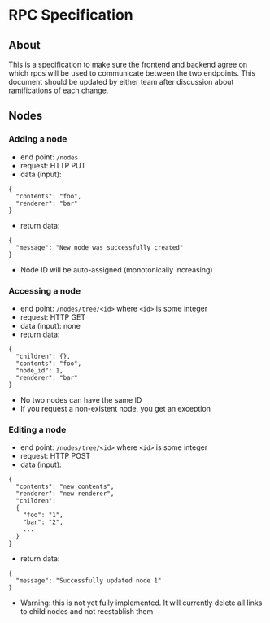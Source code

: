 RPC Specification
=================

About
-----

This is a specification to make sure the frontend and backend agree on which
rpcs will be used to communicate between the two endpoints. This document should
be updated by either team after discussion about ramifications of each change.

Nodes
-----

### Adding a node

 - end point: `/nodes`
 - request: HTTP PUT
 - data (input):
```
{
  "contents": "foo",
  "renderer": "bar"
}
```
 - return data:
```
{
  "message": "New node was successfully created"
}
```
 - Node ID will be auto-assigned (monotonically increasing)

### Accessing a node

 - end point: `/nodes/tree/<id>` where `<id>` is some integer
 - request: HTTP GET
 - data (input): none
 - return data:
```
{
  "children": {},
  "contents": "foo",
  "node_id": 1,
  "renderer": "bar"
}
```
 - No two nodes can have the same ID
 - If you request a non-existent node, you get an exception

### Editing a node

 - end point: `/nodes/tree/<id>` where `<id>` is some integer
 - request: HTTP POST
 - data (input):
```
{
  "contents": "new contents",
  "renderer": "new renderer",
  "children":
  {
    "foo": "1",
    "bar": "2",
    ...
  }
}
```
 - return data:
```
{
  "message": "Successfully updated node 1"
}
```
 - Warning: this is not yet fully implemented. It will currently delete all
   links to child nodes and not reestablish them
